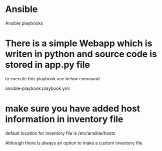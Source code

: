 # Ansible
Ansible playbooks

# There is a simple Webapp which is writen in python and source code is stored in app.py file
to execute this playbook use below command

ansible-playbook playbook.yml

# make sure you have added host information in inventory file
default location for inventory file is /etc/ansible/hosts

Although there is always an option to make a custom inventory file
